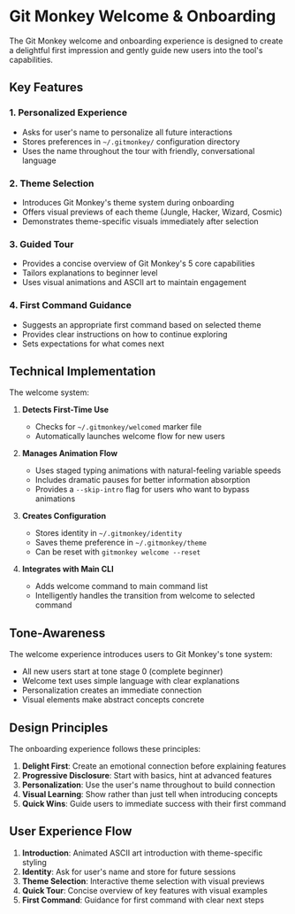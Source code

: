 # Git Monkey Welcome & Onboarding

The Git Monkey welcome and onboarding experience is designed to create a delightful first impression and gently guide new users into the tool's capabilities.

## Key Features

### 1. Personalized Experience
- Asks for user's name to personalize all future interactions
- Stores preferences in `~/.gitmonkey/` configuration directory
- Uses the name throughout the tour with friendly, conversational language

### 2. Theme Selection
- Introduces Git Monkey's theme system during onboarding
- Offers visual previews of each theme (Jungle, Hacker, Wizard, Cosmic)
- Demonstrates theme-specific visuals immediately after selection

### 3. Guided Tour
- Provides a concise overview of Git Monkey's 5 core capabilities
- Tailors explanations to beginner level
- Uses visual animations and ASCII art to maintain engagement

### 4. First Command Guidance
- Suggests an appropriate first command based on selected theme
- Provides clear instructions on how to continue exploring
- Sets expectations for what comes next

## Technical Implementation

The welcome system:

1. **Detects First-Time Use**
   - Checks for `~/.gitmonkey/welcomed` marker file
   - Automatically launches welcome flow for new users

2. **Manages Animation Flow**
   - Uses staged typing animations with natural-feeling variable speeds
   - Includes dramatic pauses for better information absorption
   - Provides a `--skip-intro` flag for users who want to bypass animations

3. **Creates Configuration**
   - Stores identity in `~/.gitmonkey/identity`
   - Saves theme preference in `~/.gitmonkey/theme`
   - Can be reset with `gitmonkey welcome --reset`

4. **Integrates with Main CLI**
   - Adds welcome command to main command list
   - Intelligently handles the transition from welcome to selected command

## Tone-Awareness

The welcome experience introduces users to Git Monkey's tone system:

- All new users start at tone stage 0 (complete beginner)
- Welcome text uses simple language with clear explanations
- Personalization creates an immediate connection
- Visual elements make abstract concepts concrete

## Design Principles

The onboarding experience follows these principles:

1. **Delight First**: Create an emotional connection before explaining features
2. **Progressive Disclosure**: Start with basics, hint at advanced features
3. **Personalization**: Use the user's name throughout to build connection
4. **Visual Learning**: Show rather than just tell when introducing concepts
5. **Quick Wins**: Guide users to immediate success with their first command

## User Experience Flow

1. **Introduction**: Animated ASCII art introduction with theme-specific styling
2. **Identity**: Ask for user's name and store for future sessions
3. **Theme Selection**: Interactive theme selection with visual previews
4. **Quick Tour**: Concise overview of key features with visual examples
5. **First Command**: Guidance for first command with clear next steps